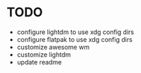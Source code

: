 # TODO

- configure lightdm to use xdg config dirs
- configure flatpak to use xdg config dirs
- customize awesome wm
- customize lightdm
- update readme
